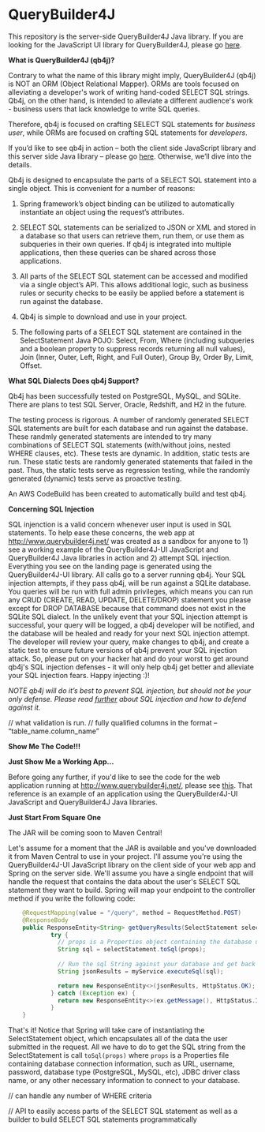 # QueryBuilder4J
This repository is the server-side QueryBuilder4J Java library.  If you are looking for the JavaScript UI library for QueryBuilder4J, please go [here](https://github.com/jones-chris/QueryBuilder4J-UI).  

**What is QueryBuilder4J (qb4j)?**

Contrary to what the name of this library might imply, QueryBuilder4J (qb4j) is NOT an ORM (Object Relational Mapper).  ORMs are tools focused on alleviating a developer's work of writing hand-coded SELECT SQL strings.  Qb4j, on the other hand, is intended to alleviate a different audience's work - business users that lack knowledge to write SQL queries.  

Therefore, qb4j is focused on crafting SELECT SQL statements for *business user*, while ORMs are focused on crafting SQL statements for *developers*.

If you’d like to see qb4j in action – both the client side JavaScript library and this server side Java library – please go [here]( http://www.querybuilder4j.net/).  Otherwise, we’ll dive into the details.

Qb4j is designed to encapsulate the parts of a SELECT SQL statement into a single object.  This is convenient for a number of reasons:

1)	Spring framework’s object binding can be utilized to automatically instantiate an object using the request’s attributes.

2)	SELECT SQL statements can be serialized to JSON or XML and stored in a database so that users can retrieve them, run them, or use them as subqueries in their own queries.  If qb4j is integrated into multiple applications, then these queries can be shared across those applications.

3)	All parts of the SELECT SQL statement can be accessed and modified via a single object’s API.  This allows additional logic, such as business rules or security checks to be easily be applied before a statement is run against the database. 

4)	Qb4j is simple to download and use in your project.

5)	The following parts of a SELECT SQL statement are contained in the SelectStatement Java POJO:  Select, From, Where (including subqueries and a boolean property to suppress records returning all null values), Join (Inner, Outer, Left, Right, and Full Outer), Group By, Order By, Limit, Offset. 

**What SQL Dialects Does qb4j Support?**

Qb4j has been successfully tested on PostgreSQL, MySQL, and SQLite.  There are plans to test SQL Server, Oracle, Redshift, and H2 in the future.  

The testing process is rigorous.  A number of randomly generated SELECT SQL statements are built for each database and run against the database.  These randmly generated statements are intended to try many combinations of SELECT SQL statements (with/without joins, nested WHERE clauses, etc).  These tests are dynamic.  In addition, static tests are run.  These static tests are randomly generated statements that failed in the past.  Thus, the static tests serve as regression testing, while the randomly generated (dynamic) tests serve as proactive testing.  

An AWS CodeBuild has been created to automatically build and test qb4j.  

**Concerning SQL Injection**

SQL injenction is a valid concern whenever user input is used in SQL statements.   To help ease these concerns, the web app at  http://www.querybuilder4j.net/ was created as a sandbox for anyone to 1) see a working example of the QueryBuilder4J-UI JavaScript and QueryBuilder4J Java libraries in action and 2) attempt SQL injection.  Everything you see on the landing page is generated using the QueryBuilder4J-UI library.  All calls go to a server running qb4j.  Your SQL injection attempts, if they pass qb4j, will be run against a SQLite database.  You queries will be run with full admin privileges, which means you can run any CRUD (CREATE, READ, UPDATE, DELETE/DROP) statement you please except for DROP DATABASE because that command does not exist in the SQLite SQL dialect.  In the unlikely event that your SQL injection attempt is successful, your query will be logged, a qb4j developer will be notified, and the database will be healed and ready for your next SQL injection attempt.  The developer will review your query, make changes to qb4j, and create a static test to ensure future versions of qb4j prevent your SQL injection attack.  So, please put on your hacker hat and do your worst to get around qb4j's SQL injection defenses - it will only help qb4j get better and alleviate your SQL injection fears.  Happy injecting :)!  

*NOTE  qb4j will do it’s best to prevent SQL injection, but should not be your only defense.  Please read [further](https://www.owasp.org/index.php/SQL_Injection) about SQL injection and how to defend against it.*

// what validation is run.
// fully qualified columns in the format – “table_name.column_name”

**Show Me The Code!!!**

**Just Show Me a Working App...**

Before going any further, if you'd like to see the code for the web application running at http://www.querybuilder4j.net/, please see [this](https://github.com/jones-chris/QueryBuilder4JMVC).  That reference is an example of an application using the QueryBuilder4J-UI JavaScript and QueryBuilder4J Java libraries.  

**Just Start From Square One**

The JAR will be coming soon to Maven Central!

Let's assume for a moment that the JAR is available and you've downloaded it from Maven Central to use in your project.  I'll assume you're using the QueryBuilder4J-UI JavaScript library on the client side of your web app and Spring on the server side.  We'll assume you have a single endpoint that will handle the request that contains the data about the user's SELECT SQL statement they want to build.  Spring will map your endpoint to the controller method if you write the following code:

```Java
    @RequestMapping(value = "/query", method = RequestMethod.POST)
    @ResponseBody
    public ResponseEntity<String> getQueryResults(SelectStatement selectStatement) {
            try {
              // props is a Properties object containing the database url, username, etc that the generated SQL should be executed against.
              String sql = selectStatement.toSql(props); 
              
              // Run the sql String against your database and get back a JSON string containing the query results.
              String jsonResults = myService.executeSql(sql);

              return new ResponseEntity<>(jsonResults, HttpStatus.OK);
            } catch (Exception ex) {
              return new ResponseEntity<>(ex.getMessage(), HttpStatus.INTERNAL_SERVER_ERROR);
            }
    }
```

That's it!  Notice that Spring will take care of instantiating the SelectStatement object, which encapsulates all of the data the user submitted in the request.  All we have to do to get the SQL string from the SelectStatement is call ```toSql(props)``` where ```props``` is a Properties file containing database connection information, such as URL, username, password, database type (PostgreSQL, MySQL, etc), JDBC driver class name, or any other necessary information to connect to your database.

// can handle any number of WHERE criteria 

// API to easily access parts of the SELECT SQL statement as well as a builder to build SELECT SQL statements programmatically





